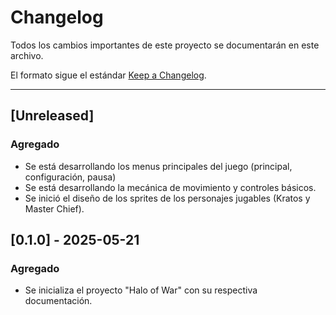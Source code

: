 # Changelog

Todos los cambios importantes de este proyecto se documentarán en este archivo.

El formato sigue el estándar [Keep a Changelog](https://keepachangelog.com/es-ES/1.0.0/).

---

## [Unreleased]
### Agregado
- Se está desarrollando los menus principales del juego (principal, configuración, pausa)
- Se está desarrollando la mecánica de movimiento y controles básicos.
- Se inició el diseño de los sprites de los personajes jugables (Kratos y Master Chief).

## [0.1.0] - 2025-05-21
### Agregado
- Se inicializa el proyecto "Halo of War" con su respectiva documentación.

